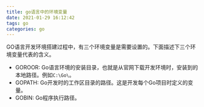 ```yaml
---
title: go语言中的环境变量
date: 2021-01-29 16:12:42
tags: go
categories: go
---
```

GO语言开发环境搭建过程中，有三个环境变量是需要设置的。下面描述下三个环境变量代表的含义。
- GOROOR: Go语言环境的安装目录，也就是从官网下载开发环境时，安装到的本地路径。例如`C:\Go\`。
- GOPATH: Go开发时的工作区目录的路径。这是开发每个Go项目时定义的变量。
- GOBIN: Go程序执行路径。
